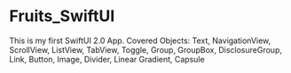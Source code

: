 # Fruits_SwiftUI
This is my first SwiftUI 2.0 App.
Covered Objects: Text, NavigationView, ScrollView, ListView, TabView, Toggle, Group, GroupBox, DisclosureGroup, Link, Button, Image, Divider, 
Linear Gradient, Capsule
